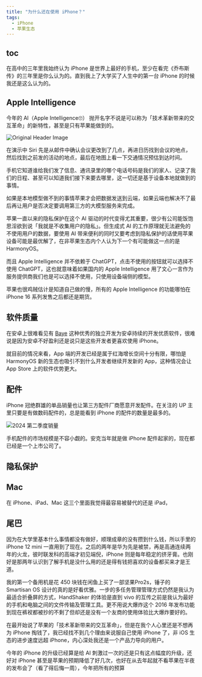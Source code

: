 ```yaml
---
title: "为什么还在使用 iPhone？"
tags:
  - iPhone
  - 苹果生态
---
```


## toc

在高中的三年里我始终认为 iPhone 是世界上最好的手机，至少在看完《乔布斯传》的三年里是你么认为的。直到我上了大学买了人生中的第一台 iPhone 的时候我还是这么认为的。

## Apple Intelligence

今年的 AI（Apple Intelligence🙄） 抛开名字不说是可以称为「技术革新带来的交互革命」的新特性，甚至是只有苹果能做到的。

![Original Header Image](/img/post/zh/2024-07-28/apple-intelligence.png)

在演示中 Siri 先是从邮件中确认会议更改到了几点，再进日历找到会议的地点，然后找到之前发的活动的地点，最后在地图上看一下交通情况预估到达时间。

手机它知道谁给我们发了信息、通讯录里的哪个电话号码是我们的家人、记录了我们的日程、甚至可以知道我们接下来要去哪里，这一切还是基于设备本地就做到的事情。

如果是本地模型做不到的事情苹果才会把数据发送到云端，如果云端也解决不了最后再让用户是否决定要调用第三方的大模型服务来完成。

苹果一直以来的隐私保护在这个 AI 驱动的时代变得尤其重要，很少有公司能饭饱思淫欲到说「我就是不收集用户的隐私」。但生成式 AI 的工作原理就无法避免的不使用用户的数据，要使用 AI 带来便利的同时又要考虑到隐私保护的话使用苹果设备可能是最优解了，在非苹果生态内个人认为下一个有可能做这一点的是 HarmonyOS。

而且 Apple Intelligence 并不依赖于 ChatGPT，点击不使用的按钮就可以选择不使用 ChatGPT，这也就意味着如果国内的 Apple Intelligence 用了文心一言作为服务提供商我们也是可以选择不使用，只使用设备端侧的模型。

苹果也很鸡贼估计是知道自己做的慢，所有的 Apple Intelligence 的功能哪怕在 iPhone 16 系列发售之后都还是期货。

## 软件质量

在安卓上很难看见有 [Baye](https://x.com/waylybaye) 这种优秀的独立开发为安卓持续的开发优质软件，很难说是因为安卓不好盈利还是说只是这些开发者更喜欢使用 iPhone。

就目前的情况来看，App 端的开发已经是属于红海增长空间十分有限，哪怕是 HarmonyOS 新的生态也吸引不到什么开发者继续开发新的 App，这种情况会让 App Store 上的软件优势更大。

## 配件

iPhone 冠绝群雄的单品销量也让第三方配件厂商愿意开发配件。在关注的 UP 主里只要是有做数码配件的，总是能看到 iPhone 的配件的数量是最多的。

![2024 第二季度销量](/img/post/zh/2024-07-28/q2-2024.jpeg)

手机配件的市场规模是不容小觑的。安克当年就是做 iPhone 配件起家的，现在都已经是一个上市公司了。

## 隐私保护

## Mac

在 iPhone、iPad、Mac 这三个里面我觉得最容易被替代的还是 iPad，
## 尾巴

因为在大学里基本什么事情都没有做好，顺理成章的没有攒到什么钱，所以手里的 iPhone 12 mini 一直用到了现在。之后的两年是华为先是被禁，再是高通连续两年的火龙，彼时联发科的高端才初见端倪，iPhone 则是每年稳定的挤牙膏。也刚好是那两年认识到了解手机是没什么用的还是得有钱把喜欢的设备都买来才是王道。

我的第一个备用机是花 450 块钱在闲鱼上买了一部坚果Pro2s，锤子的 Smartisan OS 设计的真的是好看优雅。一步的多任务管理管理方式仍然是我认为最适合折叠屏的方式，HandShaker 的体验是直到 vivo 的互传之前是我认为最好的手机和电脑之间的文件传输及管理工具。更不用说大爆炸这个 2016 年发布功能到现在裤衩都被抄的不剩了但却还是没有一个友商的使用体验比大爆炸要好的。

在最开始说了苹果的「技术革新带来的交互革命」，但是在我个人心里还是不想再为 iPhone 掏钱了，我已经找不到几个理由来说服自己使用 iPhone 了，非 iOS 生态的进步速度远超 iPhone，内心深处我还是一个产品力导向的用户。

今年的 iPhone 的升级已经算是给 AI 刺激过一次的还是只有这点幅度的升级，还好对 iPhone 甚至是苹果的预期降低了好几次，也好在从去年起就不看苹果在半夜的发布会了（看了得后悔一周），今年把所有的预算